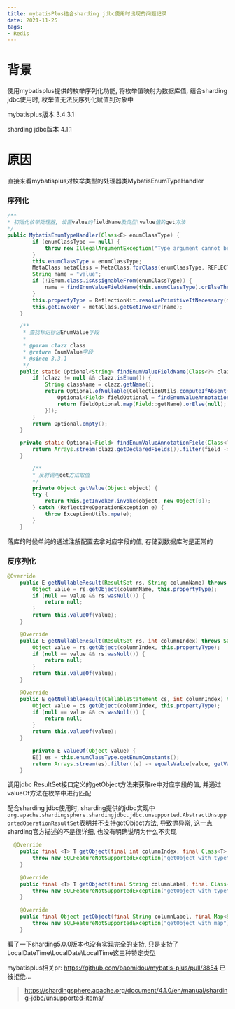 ```yaml
---
title: mybatisPlus结合sharding jdbc使用时出现的问题记录
date: 2021-11-25
tags:
- Redis
---
```


# 背景

使用mybatisplus提供的枚举序列化功能, 将枚举值映射为数据库值, 结合sharding jdbc使用时, 枚举值无法反序列化赋值到对象中

mybatisplus版本 3.4.3.1

sharding jdbc版本 4.1.1

# 原因

直接来看mybatisplus对枚举类型的处理器类MybatisEnumTypeHandler

### 序列化

```java
/**
* 初始化枚举处理器, 设置value的fieldName及类型\value值的get方法
*/
public MybatisEnumTypeHandler(Class<E> enumClassType) {
        if (enumClassType == null) {
            throw new IllegalArgumentException("Type argument cannot be null");
        }
        this.enumClassType = enumClassType;
        MetaClass metaClass = MetaClass.forClass(enumClassType, REFLECTOR_FACTORY);
        String name = "value";
        if (!IEnum.class.isAssignableFrom(enumClassType)) {
            name = findEnumValueFieldName(this.enumClassType).orElseThrow(() -> new IllegalArgumentException(String.format("Could not find @EnumValue in Class: %s.", this.enumClassType.getName())));
        }
        this.propertyType = ReflectionKit.resolvePrimitiveIfNecessary(metaClass.getGetterType(name));
        this.getInvoker = metaClass.getGetInvoker(name);
    }

    /**
     * 查找标记标记EnumValue字段
     *
     * @param clazz class
     * @return EnumValue字段
     * @since 3.3.1
     */
    public static Optional<String> findEnumValueFieldName(Class<?> clazz) {
        if (clazz != null && clazz.isEnum()) {
            String className = clazz.getName();
            return Optional.ofNullable(CollectionUtils.computeIfAbsent(TABLE_METHOD_OF_ENUM_TYPES, className, key -> {
                Optional<Field> fieldOptional = findEnumValueAnnotationField(clazz);
                return fieldOptional.map(Field::getName).orElse(null);
            }));
        }
        return Optional.empty();
    }

    private static Optional<Field> findEnumValueAnnotationField(Class<?> clazz) {
        return Arrays.stream(clazz.getDeclaredFields()).filter(field -> field.isAnnotationPresent(EnumValue.class)).findFirst();
    }

		/**
		* 反射调用get方法取值
		*/
		private Object getValue(Object object) {
        try {
            return this.getInvoker.invoke(object, new Object[0]);
        } catch (ReflectiveOperationException e) {
            throw ExceptionUtils.mpe(e);
        }
    }

```

落库的时候单纯的通过注解配置去拿对应字段的值, 存储到数据库时是正常的

### 反序列化

```java
@Override
    public E getNullableResult(ResultSet rs, String columnName) throws SQLException {
        Object value = rs.getObject(columnName, this.propertyType);
        if (null == value && rs.wasNull()) {
            return null;
        }
        return this.valueOf(value);
    }

    @Override
    public E getNullableResult(ResultSet rs, int columnIndex) throws SQLException {
        Object value = rs.getObject(columnIndex, this.propertyType);
        if (null == value && rs.wasNull()) {
            return null;
        }
        return this.valueOf(value);
    }

    @Override
    public E getNullableResult(CallableStatement cs, int columnIndex) throws SQLException {
        Object value = cs.getObject(columnIndex, this.propertyType);
        if (null == value && cs.wasNull()) {
            return null;
        }
        return this.valueOf(value);
    }

		private E valueOf(Object value) {
        E[] es = this.enumClassType.getEnumConstants();
        return Arrays.stream(es).filter((e) -> equalsValue(value, getValue(e))).findAny().orElse(null);
    }
```

调用jdbc ResultSet接口定义的getObject方法来获取re中对应字段的值, 并通过valueOf方法在枚举中进行匹配

配合sharding jdbc使用时, sharding提供的jdbc实现中 `org.apache.shardingsphere.shardingjdbc.jdbc.unsupported.AbstractUnsupportedOperationResultSet`表明并不支持getObject方法, 导致抛异常, 这一点sharding官方描述的不是很详细, 也没有明确说明为什么不实现

```java
  @Override
    public final <T> T getObject(final int columnIndex, final Class<T> type) throws SQLException {
        throw new SQLFeatureNotSupportedException("getObject with type");
    }
    
    @Override
    public final <T> T getObject(final String columnLabel, final Class<T> type) throws SQLException {
        throw new SQLFeatureNotSupportedException("getObject with type");
    }
    
    @Override
    public final Object getObject(final String columnLabel, final Map<String, Class<?>> map) throws SQLException {
        throw new SQLFeatureNotSupportedException("getObject with map");
    }
```

看了一下sharding5.0.0版本也没有实现完全的支持, 只是支持了LocalDateTime\LocalDate\LocalTime这三种特定类型

mybatisplus相关pr: https://github.com/baomidou/mybatis-plus/pull/3854 已被拒绝... 

> https://shardingsphere.apache.org/document/4.1.0/en/manual/sharding-jdbc/unsupported-items/